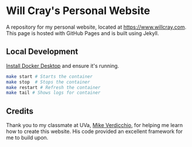 Will Cray's Personal Website
==================================
A repository for my personal website, located at https://www.willcray.com. This page is hosted with GitHub Pages and is built using Jekyll.


Local Development
-----------------
[Install Docker Desktop](https://docs.docker.com/get-docker/) and ensure it's running.

```bash
make start # Starts the container
make stop  # Stops the container
make restart # Refresh the container
make tail # Shows logs for container
```

Credits
-----------------
Thank you to my classmate at UVa, [Mike Verdicchio](https://github.com/MikeVerdicchio), for helping me learn how to create this website. His code provided an excellent framework for me to build upon.
